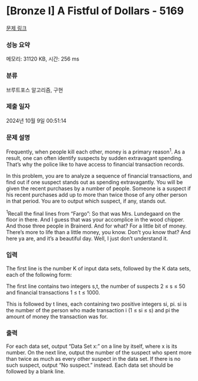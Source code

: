 # [Bronze I] A Fistful of Dollars - 5169 

[문제 링크](https://www.acmicpc.net/problem/5169) 

### 성능 요약

메모리: 31120 KB, 시간: 256 ms

### 분류

브루트포스 알고리즘, 구현

### 제출 일자

2024년 10월 9일 00:51:14

### 문제 설명

<p>Frequently, when people kill each other, money is a primary reason<sup>1</sup>. As a result, one can often identify suspects by sudden extravagant spending. That’s why the police like to have access to financial transaction records.</p>

<p>In this problem, you are to analyze a sequence of financial transactions, and find out if one suspect stands out as spending extravagantly. You will be given the recent purchases by a number of people. Someone is a suspect if his recent purchases add up to more than twice those of any other person in that period. You are to output which suspect, if any, stands out.</p>

<p><sup>1</sup>Recall the final lines from “Fargo”: So that was Mrs. Lundegaard on the floor in there. And I guess that was your accomplice in the wood chipper. And those three people in Brainerd. And for what? For a little bit of money. There’s more to life than a little money, you know. Don’t you know that? And here ya are, and it’s a beautiful day. Well, I just don’t understand it.</p>

### 입력 

 <p>The first line is the number K of input data sets, followed by the K data sets, each of the following form:</p>

<p>The first line contains two integers s,t, the number of suspects 2 ≤ s ≤ 50 and financial transactions 1 ≤ t ≤ 1000.</p>

<p>This is followed by t lines, each containing two positive integers si, pi. si is the number of the person who made transaction i (1 ≤ si ≤ s) and pi the amount of money the transaction was for.</p>

### 출력 

 <p>For each data set, output “Data Set x:” on a line by itself, where x is its number. On the next line, output the number of the suspect who spent more than twice as much as every other suspect in the data set. If there is no such suspect, output “No suspect.” instead. Each data set should be followed by a blank line.</p>

